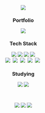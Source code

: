 <div align="center">
  <img src="https://capsule-render.vercel.app/api?type=waving&color=0da538&width=100%&height=300&section=header&text=Welcome%20to%20rnrgll's%20Github&fontSize=50&fontColor=FFFFFF&animation=fadeIn&fontAlignY=38"/>
</div>

<h3 align="center">Portfolio</h3>
<div align="center">
  <a href="https://shuajjjjj.notion.site/Hi-I-m-Do-Hyeon-Lee-93274d38287542e4bbc00608d70bb6e5?pvs=4">
    <img src="https://img.shields.io/badge/Portfolio-000000?style=for-the-badge&logo=notion&logoColor=#FFFFFF">
  </a>
</div>

<h3 align="center">Tech Stack</h3>
<div align="center">
  <img src="https://img.shields.io/badge/unity-000000.svg?style=for-the-badge&logo=unity&logoColor=FFFFFF"/>
  <img src="https://img.shields.io/badge/-C++-00599C.svg?style=for-the-badge&logo=cplusplus&logoColor=FFFFFF" />
  <img src="https://img.shields.io/badge/-C%23-512BD4?style=for-the-badge&logo=Csharp&logoColor=FFFFFF"/>
  <img src="https://img.shields.io/badge/-node.js-5FA04E?style=for-the-badge&logo=nodedotjs&logoColor=000000"/>
</div>
<div align="center">
  <img src="https://img.shields.io/badge/react-20232a.svg?style=for-the-badge&logo=react&logoColor=61DAFB" />&nbsp
  <img src="https://img.shields.io/badge/javascript-F7DF1E.svg?style=for-the-badge&logo=javascript&logoColor=20232a" />&nbsp
  <img src="https://img.shields.io/badge/html5-E34F26.svg?style=for-the-badge&logo=html5&logoColor=white" />&nbsp
  <img src="https://img.shields.io/badge/styled--components-DB7093?style=for-the-badge&logo=styled-components&logoColor=ffd35b" />&nbsp
  <img src="https://img.shields.io/badge/css3-1572B6.svg?style=for-the-badge&logo=css3&logoColor=white" />&nbsp
</div>

<h3 align="center">Studying</h3>
<div align="center">
  <img src="https://img.shields.io/badge/-C++-00599C.svg?style=for-the-badge&logo=cplusplus&logoColor=FFFFFF" />
  <img src="https://img.shields.io/badge/unity-000000.svg?style=for-the-badge&logo=unity&logoColor=FFFFFF"/>
</div>

<br>
<br>

<div align="center">
  
![](http://github-profile-summary-cards.vercel.app/api/cards/profile-details?username=rnrgll&theme=github)
![](http://github-profile-summary-cards.vercel.app/api/cards/stats?username=rnrgll&theme=github)
![](http://github-profile-summary-cards.vercel.app/api/cards/productive-time?username=rnrgll&theme=github&utcOffset=8)

</div>
